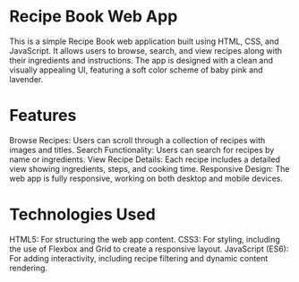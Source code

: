 # Recipe Book Web App
This is a simple Recipe Book web application built using HTML, CSS, and JavaScript.
It allows users to browse, search, and view recipes along with their ingredients and instructions.
The app is designed with a clean and visually appealing UI, 
featuring a soft color scheme of baby pink and lavender.

# Features
Browse Recipes: Users can scroll through a collection of recipes with images and titles.
Search Functionality: Users can search for recipes by name or ingredients.
View Recipe Details: Each recipe includes a detailed view showing ingredients, steps, and cooking time.
Responsive Design: The web app is fully responsive, working on both desktop and mobile devices.

# Technologies Used
HTML5: For structuring the web app content.
CSS3: For styling, including the use of Flexbox and Grid to create a responsive layout.
JavaScript (ES6): For adding interactivity, including recipe filtering and dynamic content rendering.
